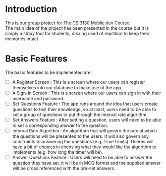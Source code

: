 # Introduction
This is our group project for The CS 3130 Mobile dev Course.  
The main idea of the project has been presented in the course but it is simply a stduy tool for students, mkaing used of repitition to keep their memories intact

# Basic Features
The basic features to be implemented are:  
- [ ] A Register Screen : This is a screen where our users can register themselves into our database to make use of the app.
- [ ] A Sign-In Screen : This is a screen where our users can sign in with their username and password.
- [ ] Set Questions Feature : The app runs around the idea that users create questions to test their knowledge, so at least, users need to be able to set a group of questions to put through the interval rate algorithm.
- [ ] Set Answers Feature : After setting a question, users will need to be able to set a corresponding answer to the question.
- [ ] Interval Rate Algorithm : An algorithm that will govern the rate at which the questions will be presented to the users. It will also govern any constraints to answering the questions (e.g. Time Limits). Useres will have a bit of choices in choosing what they would like the algorithm to implements (e.g. how long the timer will be).
- [ ] Answer Questions Feature : Users will need to be able to answer the question they have set, it will be in MCQ format and the supplied answer will be cross referenced with the pre-set answers.
